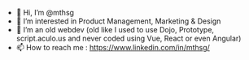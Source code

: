 - 👋 Hi, I’m @mthsg
- 👀 I’m interested in Product Management, Marketing & Design
- 🌱 I’m an old webdev (old like I used to use Dojo, Prototype, script.aculo.us and never coded using Vue, React or even Angular)
- 📫 How to reach me : https://www.linkedin.com/in/mthsg/
